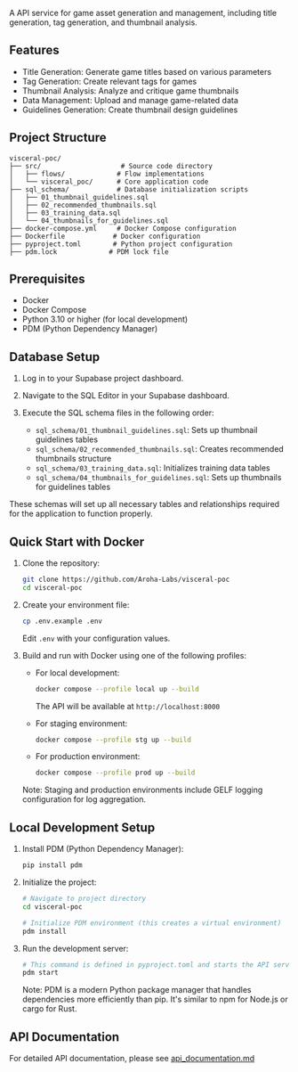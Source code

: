 A API service for game asset generation and management, including title generation, tag generation, and thumbnail analysis.

## Features

- Title Generation: Generate game titles based on various parameters
- Tag Generation: Create relevant tags for games
- Thumbnail Analysis: Analyze and critique game thumbnails
- Data Management: Upload and manage game-related data
- Guidelines Generation: Create thumbnail design guidelines

## Project Structure

```
visceral-poc/
├── src/                    # Source code directory
│   ├── flows/             # Flow implementations
│   └── visceral_poc/      # Core application code
├── sql_schema/            # Database initialization scripts
│   ├── 01_thumbnail_guidelines.sql
│   ├── 02_recommended_thumbnails.sql
│   ├── 03_training_data.sql
│   └── 04_thumbnails_for_guidelines.sql
├── docker-compose.yml     # Docker Compose configuration
├── Dockerfile            # Docker configuration
├── pyproject.toml        # Python project configuration
├── pdm.lock             # PDM lock file
```

## Prerequisites

- Docker
- Docker Compose 
- Python 3.10 or higher (for local development)
- PDM (Python Dependency Manager)


## Database Setup

1. Log in to your Supabase project dashboard.

2. Navigate to the SQL Editor in your Supabase dashboard.

3. Execute the SQL schema files in the following order:
   - `sql_schema/01_thumbnail_guidelines.sql`: Sets up thumbnail guidelines tables
   - `sql_schema/02_recommended_thumbnails.sql`: Creates recommended thumbnails structure
   - `sql_schema/03_training_data.sql`: Initializes training data tables
   - `sql_schema/04_thumbnails_for_guidelines.sql`: Sets up thumbnails for guidelines tables

These schemas will set up all necessary tables and relationships required for the application to function properly.

## Quick Start with Docker

1. Clone the repository:
   ```bash
   git clone https://github.com/Aroha-Labs/visceral-poc
   cd visceral-poc
   ```

2. Create your environment file:
   ```bash
   cp .env.example .env
   ```
   Edit `.env` with your configuration values.

3. Build and run with Docker using one of the following profiles:

   - For local development:
     ```bash
     docker compose --profile local up --build
     ```
     The API will be available at `http://localhost:8000`

   - For staging environment:
     ```bash
     docker compose --profile stg up --build
     ```

   - For production environment:
     ```bash
     docker compose --profile prod up --build
     ```

   Note: Staging and production environments include GELF logging configuration for log aggregation.

## Local Development Setup

1. Install PDM (Python Dependency Manager):  
   ```bash
   pip install pdm
   ```

2. Initialize the project:
   ```bash
   # Navigate to project directory
   cd visceral-poc
   
   # Initialize PDM environment (this creates a virtual environment)
   pdm install
   ```

3. Run the development server:
   ```bash
   # This command is defined in pyproject.toml and starts the API server
   pdm start
   ```

   Note: PDM is a modern Python package manager that handles dependencies more efficiently than pip. It's similar to npm for Node.js or cargo for Rust.

## API Documentation

For detailed API documentation, please see [api_documentation.md](api_documentation.md)
